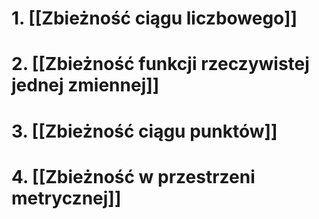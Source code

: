 # 1. [[Zbieżność ciągu liczbowego]]
# 2. [[Zbieżność funkcji rzeczywistej jednej zmiennej]]
# 3. [[Zbieżność ciągu punktów]]
# 4. [[Zbieżność w przestrzeni metrycznej]]



